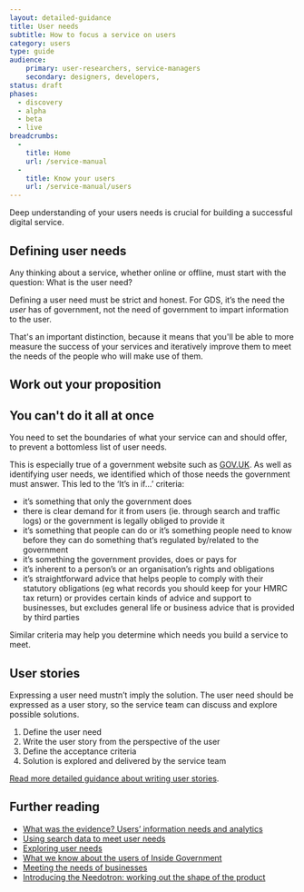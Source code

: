 ```yaml
---
layout: detailed-guidance
title: User needs
subtitle: How to focus a service on users
category: users
type: guide
audience:
    primary: user-researchers, service-managers
    secondary: designers, developers,
status: draft
phases:
  - discovery
  - alpha
  - beta
  - live
breadcrumbs:
  -
    title: Home
    url: /service-manual
  -
    title: Know your users
    url: /service-manual/users
---
```


Deep understanding of your users needs is crucial for building a successful digital service.

## Defining user needs

Any thinking about a service, whether online or offline, must start with the question: What is the user need?

Defining a user need must be strict and honest. For GDS, it’s the need the *user* has of government, not the need of government to impart information to the user.

That's an important distinction, because it means that you'll be able to more measure the success of your services and iteratively improve them to meet the needs of the people who will make use of them.

## Work out your proposition

## You can't do it all at once

You need to set the boundaries of what your service can and should offer, to prevent a bottomless list of user needs.

This is especially true of a government website such as [GOV.UK](https://www.gov.uk/). As well as identifying user needs, we identified which of those needs the government must answer. This led to the ‘It’s in if...’ criteria:

- it’s something that only the government does
- there is clear demand for it from users (ie. through search and traffic logs) or the government is legally obliged to provide it
- it’s something that people can do or it’s something people need to know before they can do something that’s regulated by/related to the government
- it’s something the government provides, does or pays for
- it’s inherent to a person’s or an organisation’s rights and obligations
- it’s straightforward advice that helps people to comply with their statutory obligations (eg what records you should keep for your HMRC tax return) or provides certain kinds of advice and support to businesses, but excludes general life or business advice that is provided by third parties

Similar criteria may help you determine which needs you build a service to meet.

## User stories
Expressing a user need mustn’t imply the solution. The user need should be expressed as a user story, so the service team can discuss and explore possible solutions.

1. Define the user need
2. Write the user story from the perspective of the user
3. Define the acceptance criteria
4. Solution is explored and delivered by the service team

[Read more detailed guidance about writing user stories](/service-manual/agile/writing-user-stories.html).

## Further reading

* [What was the evidence? Users’ information needs and analytics](http://digital.cabinetoffice.gov.uk/2011/05/23/what-was-the-evidence-users-information-needs-and-analytics/ "What was the evidence? Users’ information needs and analytics")
* [Using search data to meet user needs](http://digital.cabinetoffice.gov.uk/2012/01/27/search-data-user-needs/ "Using search data to meet user needs")
* [Exploring user needs](http://digital.cabinetoffice.gov.uk/2012/10/09/exploring-user-needs/ "Exploring user needs")
* [What we know about the users of Inside Government](http://digital.cabinetoffice.gov.uk/2012/11/14/what-we-know-about-the-users-of-inside-government/ "What we know about the users of Inside Government")
* [Meeting the needs of businesses](http://digital.cabinetoffice.gov.uk/2012/10/16/meeting-the-needs-of-businesses/ "Meeting the needs of businesses")
* [Introducing the Needotron: working out the shape of the product](http://digital.cabinetoffice.gov.uk/2011/09/19/introducing-the-needotron-working-out-the-shape-of-the-product/ "Introducing the Needotron: working out the shape of the product")
